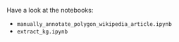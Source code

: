 Have a look at the notebooks:
- `manually_annotate_polygon_wikipedia_article.ipynb`
- `extract_kg.ipynb`
